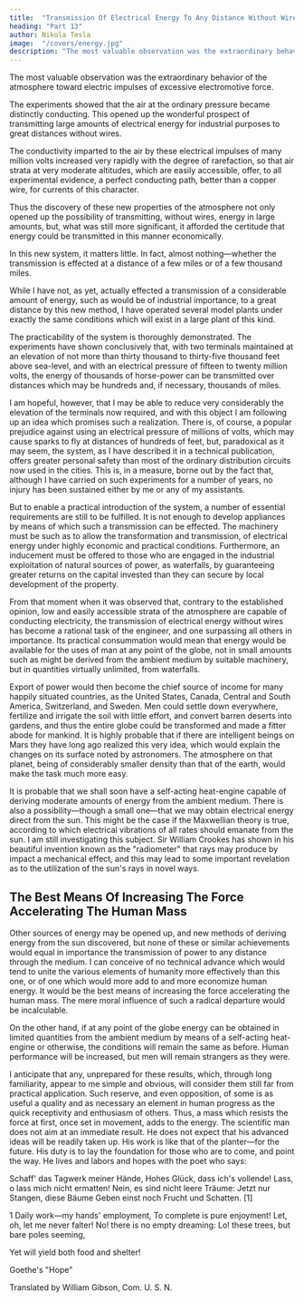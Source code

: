 ```yaml
---
title:  "Transmission Of Electrical Energy To Any Distance Without Wires"
heading: "Part 13"
author: Nikola Tesla
image:  "/covers/energy.jpg"
description: "The most valuable observation was the extraordinary behavior of the atmosphere toward electric impulses of excessive electromotive force"
---
```



The most valuable observation was the extraordinary behavior of the atmosphere toward electric impulses of excessive electromotive force. 

The experiments showed that the air at the ordinary pressure became distinctly conducting. This opened up the wonderful prospect of transmitting large amounts of electrical energy for industrial purposes to great distances without wires. 

The conductivity imparted to the air by these electrical impulses of many million volts increased very rapidly with the degree of rarefaction, so that air strata at very moderate altitudes, which are easily accessible, offer, to all experimental evidence, a perfect conducting path, better than a copper wire, for currents of this character. 

Thus the discovery of these new properties of the atmosphere not only opened up the possibility of transmitting, without wires, energy in large amounts, but, what was still more significant, it afforded the certitude that energy could be transmitted in this manner economically. 

In this new system, it matters little. In fact, almost nothing—whether the transmission is effected at a distance of a few miles or of a few thousand miles.

While I have not, as yet, actually effected a transmission of a considerable amount of energy, such as would be of industrial importance, to a great distance by this new method, I have operated several model plants under exactly the same conditions which will exist in a large plant of this kind. 

The practicability of the system is thoroughly demonstrated. The experiments have shown conclusively that, with two terminals maintained at an elevation of not more than thirty thousand to thirty-five thousand feet above sea-level, and with an electrical pressure of fifteen to twenty million volts, the energy of thousands of horse-power can be transmitted over distances which may be hundreds and, if necessary, thousands of miles. 

I am hopeful, however, that I may be able to reduce very considerably the elevation of the terminals now required, and with this object I am following up an idea which promises such a realization. There is, of course, a popular prejudice against using an electrical pressure of millions of volts, which may cause sparks to fly at distances of hundreds of feet, but, paradoxical as it may seem, the system, as I have described it in a technical publication, offers greater personal safety than most of the ordinary distribution circuits now used in the cities. This is, in a measure, borne out by the fact that, although I have carried on such experiments for a number of years, no injury has been sustained either by me or any of my assistants. 

But to enable a practical introduction of the system, a number of essential requirements are still to be fulfilled. It is not enough to develop appliances by means of which such a transmission can be effected. The machinery must be such as to allow the transformation and transmission, of electrical energy under highly economic and practical conditions. Furthermore, an inducement must be offered to those who are engaged in the industrial exploitation of natural sources of power, as waterfalls, by guaranteeing greater returns on the capital invested than they can secure by local development of the property. 

From that moment when it was observed that, contrary to the established opinion, low and easily accessible strata of the atmosphere are capable of conducting electricity, the transmission of electrical energy without wires has become a rational task of the engineer, and one surpassing all others in importance. Its practical consummation would mean that energy would be available for the uses of man at any point of the globe, not in small amounts such as might be derived from the ambient medium by suitable machinery, but in quantities virtually unlimited, from waterfalls.

Export of power would then become the chief source of income for many happily situated countries, as the United States, Canada, Central and South America, Switzerland, and Sweden. Men could settle down everywhere, fertilize and irrigate the soil with little effort, and convert barren deserts into gardens, and thus the entire globe could be transformed and made a fitter abode for mankind. It is highly probable that if there are intelligent beings on Mars they have long ago realized this very idea, which would explain the changes on its surface noted by astronomers. The atmosphere on that planet, being of considerably smaller density than that of the earth, would make the task much more easy. 

It is probable that we shall soon have a self-acting heat-engine capable of deriving moderate amounts of energy from the ambient medium. There is also a possibility—though a small one—that we may obtain electrical energy direct from the sun. This might be the case if the Maxwellian theory is true, according to which electrical vibrations of all rates should emanate from the sun. I am still investigating this subject. Sir William Crookes has shown in his beautiful invention known as the "radiometer" that rays may produce by impact a mechanical effect, and this may lead to some important revelation as to the utilization of the sun's rays in novel ways.


## The Best Means Of Increasing The Force Accelerating The Human Mass

Other sources of energy may be opened up, and new methods of deriving energy from the sun discovered, but none of these or similar achievements would equal in importance the transmission of power to any distance through the medium. I can conceive of no technical advance which would tend to unite the various elements of humanity more effectively than this one, or of one which would more add to and more economize human energy. It would be the best means of increasing the force accelerating the human mass. The mere moral influence of such a radical departure would be incalculable. 

On the other hand, if at any point of the globe energy can be obtained in limited quantities from the ambient medium by means of a self-acting heat-engine or otherwise, the conditions will remain the same as before. Human performance will be increased, but men will remain strangers as they were. 

I anticipate that any, unprepared for these results, which, through long familiarity, appear to me simple and obvious, will consider them still far from practical application. Such reserve, and even opposition, of some is as useful a quality and as necessary an element in human progress as the quick receptivity and enthusiasm of others. Thus, a mass which resists the force at first, once set in movement, adds to the energy. The scientific man does not aim at an immediate result. He does not expect that his advanced ideas will be readily taken up. His work is like that of the planter—for the future. His duty is to lay the foundation for those who are to come, and point the way. He lives and labors and hopes with the poet who says: 

Schaff' das Tagwerk meiner Hände,
Hohes Glück, dass ich's vollende!
Lass, o lass mich nicht ermatten!
Nein, es sind nicht leere Träume:
Jetzt nur Stangen, diese Bäume
Geben einst noch Frucht und Schatten. [1] 

1 Daily work—my hands' employment,
To complete is pure enjoyment!
Let, oh, let me never falter!
No! there is no empty dreaming:
Lo! these trees, but bare poles seeming,

Yet will yield both food and shelter! 

Goethe's "Hope"

Translated by William Gibson, Com. U. S. N.
